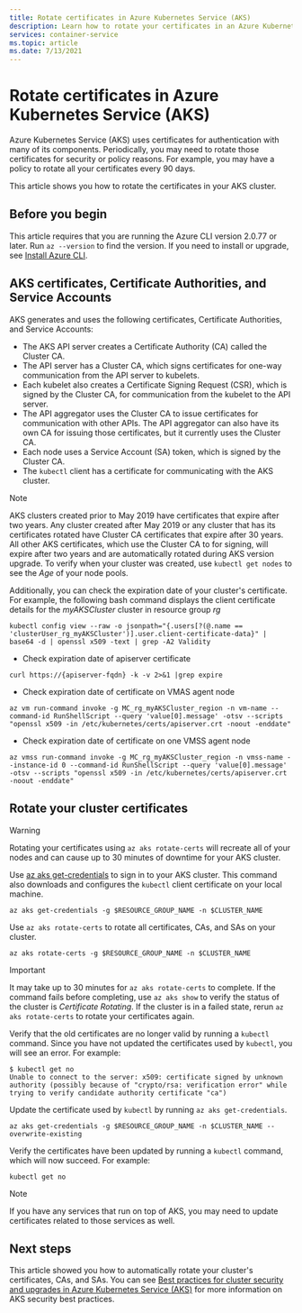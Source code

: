 ```yaml
---
title: Rotate certificates in Azure Kubernetes Service (AKS)
description: Learn how to rotate your certificates in an Azure Kubernetes Service (AKS) cluster.
services: container-service
ms.topic: article
ms.date: 7/13/2021
---
```


# Rotate certificates in Azure Kubernetes Service (AKS)

Azure Kubernetes Service (AKS) uses certificates for authentication with many of its components. Periodically, you may need to rotate those certificates for security or policy reasons. For example, you may have a policy to rotate all your certificates every 90 days.

This article shows you how to rotate the certificates in your AKS cluster.

## Before you begin

This article requires that you are running the Azure CLI version 2.0.77 or later. Run `az --version` to find the version. If you need to install or upgrade, see [Install Azure CLI][azure-cli-install].

## AKS certificates, Certificate Authorities, and Service Accounts

AKS generates and uses the following certificates, Certificate Authorities, and Service Accounts:

* The AKS API server creates a Certificate Authority (CA) called the Cluster CA.
* The API server has a Cluster CA, which signs certificates for one-way communication from the API server to kubelets.
* Each kubelet also creates a Certificate Signing Request (CSR), which is signed by the Cluster CA, for communication from the kubelet to the API server.
* The API aggregator uses the Cluster CA to issue certificates for communication with other APIs. The API aggregator can also have its own CA for issuing those certificates, but it currently uses the Cluster CA.
* Each node uses a Service Account (SA) token, which is signed by the Cluster CA.
* The `kubectl` client has a certificate for communicating with the AKS cluster.

> [!NOTE]
> AKS clusters created prior to May 2019 have certificates that expire after two years. Any cluster created after May 2019 or any cluster that has its certificates rotated have Cluster CA certificates that expire after 30 years. All other AKS certificates, which use the Cluster CA to for signing, will expire after two years and are automatically rotated during AKS version upgrade. To verify when your cluster was created, use `kubectl get nodes` to see the *Age* of your node pools.
> 
> Additionally, you can check the expiration date of your cluster's certificate. For example, the following bash command displays the client certificate details for the *myAKSCluster* cluster in resource group *rg*
> ```console
> kubectl config view --raw -o jsonpath="{.users[?(@.name == 'clusterUser_rg_myAKSCluster')].user.client-certificate-data}" | base64 -d | openssl x509 -text | grep -A2 Validity
> ```

* Check expiration date of apiserver certificate
```console
curl https://{apiserver-fqdn} -k -v 2>&1 |grep expire
```

* Check expiration date of certificate on VMAS agent node
```console
az vm run-command invoke -g MC_rg_myAKSCluster_region -n vm-name --command-id RunShellScript --query 'value[0].message' -otsv --scripts "openssl x509 -in /etc/kubernetes/certs/apiserver.crt -noout -enddate"
```

* Check expiration date of certificate on one VMSS agent node
```console
az vmss run-command invoke -g MC_rg_myAKSCluster_region -n vmss-name --instance-id 0 --command-id RunShellScript --query 'value[0].message' -otsv --scripts "openssl x509 -in /etc/kubernetes/certs/apiserver.crt -noout -enddate"
```

## Rotate your cluster certificates

> [!WARNING]
> Rotating your certificates using `az aks rotate-certs` will recreate all of your nodes and can cause up to 30 minutes of downtime for your AKS cluster.

Use [az aks get-credentials][az-aks-get-credentials] to sign in to your AKS cluster. This command also downloads and configures the `kubectl` client certificate on your local machine.

```azurecli
az aks get-credentials -g $RESOURCE_GROUP_NAME -n $CLUSTER_NAME
```

Use `az aks rotate-certs` to rotate all certificates, CAs, and SAs on your cluster.

```azurecli
az aks rotate-certs -g $RESOURCE_GROUP_NAME -n $CLUSTER_NAME
```

> [!IMPORTANT]
> It may take up to 30 minutes for `az aks rotate-certs` to complete. If the command fails before completing, use `az aks show` to verify the status of the cluster is *Certificate Rotating*. If the cluster is in a failed state, rerun `az aks rotate-certs` to rotate your certificates again.

Verify that the old certificates are no longer valid by running a `kubectl` command. Since you have not updated the certificates used by `kubectl`, you will see an error.  For example:

```console
$ kubectl get no
Unable to connect to the server: x509: certificate signed by unknown authority (possibly because of "crypto/rsa: verification error" while trying to verify candidate authority certificate "ca")
```

Update the certificate used by `kubectl` by running `az aks get-credentials`.

```azurecli
az aks get-credentials -g $RESOURCE_GROUP_NAME -n $CLUSTER_NAME --overwrite-existing
```

Verify the certificates have been updated by running a `kubectl` command, which will now succeed. For example:

```console
kubectl get no
```

> [!NOTE]
> If you have any services that run on top of AKS, you may need to update certificates related to those services as well.

## Next steps

This article showed you how to automatically rotate your cluster's certificates, CAs, and SAs. You can see [Best practices for cluster security and upgrades in Azure Kubernetes Service (AKS)][aks-best-practices-security-upgrades] for more information on AKS security best practices.


[azure-cli-install]: /cli/azure/install-azure-cli
[az-aks-get-credentials]: /cli/azure/aks#az_aks_get_credentials
[az-extension-add]: /cli/azure/extension#az_extension_add
[az-extension-update]: /cli/azure/extension#az_extension_update
[aks-best-practices-security-upgrades]: operator-best-practices-cluster-security.md
